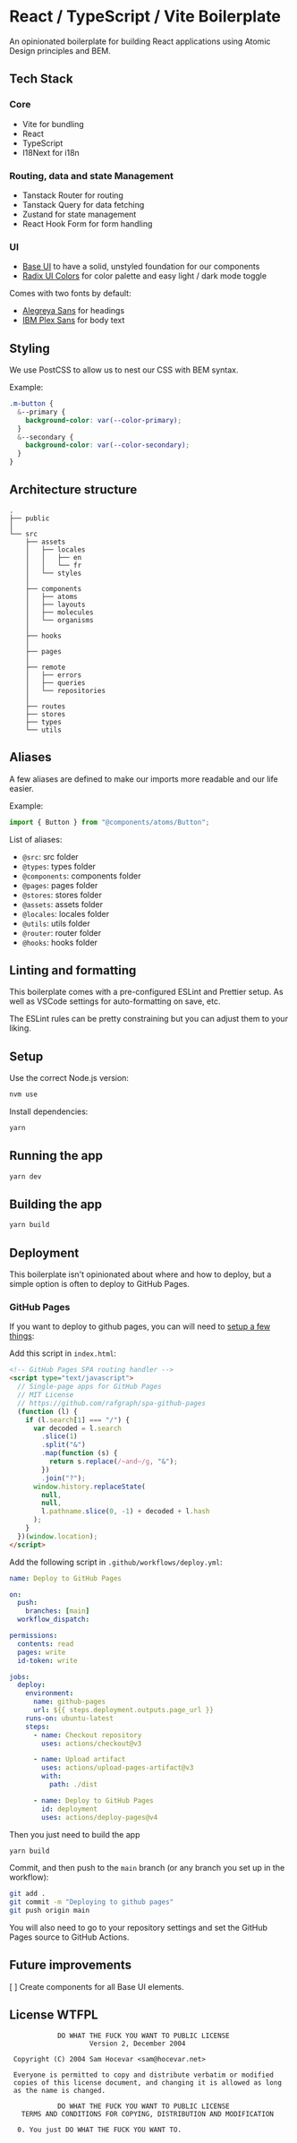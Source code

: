 # React / TypeScript / Vite Boilerplate

An opinionated boilerplate for building React applications using Atomic Design principles and BEM.

## Tech Stack

### Core
- Vite for bundling
- React
- TypeScript
- I18Next for i18n

### Routing, data and state Management
- Tanstack Router for routing
- Tanstack Query for data fetching
- Zustand for state management
- React Hook Form for form handling

### UI
- [Base UI](https://base-ui.com/react/overview/quick-start) to have a solid, unstyled foundation for our components
- [Radix UI Colors](https://www.radix-ui.com/colors/docs/overview/usage) for color palette and easy light / dark mode toggle

Comes with two fonts by default:
- [Alegreya Sans](https://fonts.google.com/specimen/Alegreya+Sans) for headings
- [IBM Plex Sans](https://fonts.google.com/specimen/IBM+Plex+Sans) for body text

## Styling

We use PostCSS to allow us to nest our CSS with BEM syntax.

Example:
```css
.m-button {
  &--primary {
    background-color: var(--color-primary);
  }
  &--secondary {
    background-color: var(--color-secondary);
  }
}
```

## Architecture structure
```
.
├── public
│
└── src
    ├── assets
    │   ├── locales
    │   │   ├── en
    │   │   └── fr
    │   └── styles
    │
    ├── components
    │   ├── atoms
    │   ├── layouts
    │   ├── molecules
    │   └── organisms
    │
    ├── hooks
    │
    ├── pages
    │
    ├── remote
    │   ├── errors
    │   ├── queries
    │   └── repositories
    │
    ├── routes
    ├── stores
    ├── types
    └── utils
```

## Aliases

A few aliases are defined to make our imports more readable and our life easier.

Example:
```ts
import { Button } from "@components/atoms/Button";
```

List of aliases:
- `@src`: src folder
- `@types`: types folder
- `@components`: components folder
- `@pages`: pages folder
- `@stores`: stores folder
- `@assets`: assets folder
- `@locales`: locales folder
- `@utils`: utils folder
- `@router`: router folder
- `@hooks`: hooks folder


## Linting and formatting

This boilerplate comes with a pre-configured ESLint and Prettier setup. As well as VSCode settings for auto-formatting on save, etc.

The ESLint rules can be pretty constraining but you can adjust them to your liking.

## Setup

Use the correct Node.js version:

```bash
nvm use
```

Install dependencies:

```bash
yarn
```

## Running the app

```bash
yarn dev
```

## Building the app

```bash
yarn build
```

## Deployment

This boilerplate isn't opinionated about where and how to deploy, but a simple option is often to deploy to GitHub Pages.

### GitHub Pages

If you want to deploy to github pages, you can will need to [setup a few things](https://github.com/rafgraph/spa-github-pages):

Add this script in `index.html`:
```html
<!-- GitHub Pages SPA routing handler -->
<script type="text/javascript">
  // Single-page apps for GitHub Pages
  // MIT License
  // https://github.com/rafgraph/spa-github-pages
  (function (l) {
    if (l.search[1] === "/") {
      var decoded = l.search
        .slice(1)
        .split("&")
        .map(function (s) {
          return s.replace(/~and~/g, "&");
        })
        .join("?");
      window.history.replaceState(
        null,
        null,
        l.pathname.slice(0, -1) + decoded + l.hash
      );
    }
  })(window.location);
</script>
```

Add the following script in `.github/workflows/deploy.yml`:

```yaml
name: Deploy to GitHub Pages

on:
  push:
    branches: [main]
  workflow_dispatch:

permissions:
  contents: read
  pages: write
  id-token: write

jobs:
  deploy:
    environment:
      name: github-pages
      url: ${{ steps.deployment.outputs.page_url }}
    runs-on: ubuntu-latest
    steps:
      - name: Checkout repository
        uses: actions/checkout@v3

      - name: Upload artifact
        uses: actions/upload-pages-artifact@v3
        with:
          path: ./dist

      - name: Deploy to GitHub Pages
        id: deployment
        uses: actions/deploy-pages@v4

```

Then you just need to build the app
```bash
yarn build
```

Commit, and then push to the `main` branch (or any branch you set up in the workflow):

```bash
git add .
git commit -m "Deploying to github pages"
git push origin main
```

You will also need to go to your repository settings and set the GitHub Pages source to GitHub Actions.

## Future improvements

[ ] Create components for all Base UI elements.


## License WTFPL

```
            DO WHAT THE FUCK YOU WANT TO PUBLIC LICENSE
                    Version 2, December 2004

 Copyright (C) 2004 Sam Hocevar <sam@hocevar.net>

 Everyone is permitted to copy and distribute verbatim or modified
 copies of this license document, and changing it is allowed as long
 as the name is changed.

            DO WHAT THE FUCK YOU WANT TO PUBLIC LICENSE
   TERMS AND CONDITIONS FOR COPYING, DISTRIBUTION AND MODIFICATION

  0. You just DO WHAT THE FUCK YOU WANT TO.
```